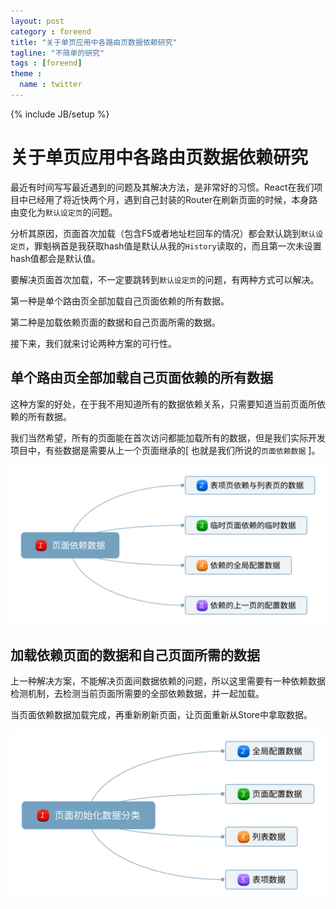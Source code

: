 ```yaml
---
layout: post
category : foreend
title: "关于单页应用中各路由页数据依赖研究"
tagline: "不简单的研究"
tags : [foreend]
theme :
  name : twitter
---
```

{% include JB/setup %}


# 关于单页应用中各路由页数据依赖研究

最近有时间写写最近遇到的问题及其解决方法，是非常好的习惯。React在我们项目中已经用了将近快两个月，遇到自己封装的Router在刷新页面的时候，本身路由变化为`默认设定页`的问题。

分析其原因，页面首次加载（包含F5或者地址栏回车的情况）都会默认跳到`默认设定页`，罪魁祸首是我获取hash值是默认从我的`History`读取的，而且第一次未设置hash值都会是默认值。

要解决页面首次加载，不一定要跳转到`默认设定页`的问题，有两种方式可以解决。

第一种是单个路由页全部加载自己页面依赖的所有数据。

第二种是加载依赖页面的数据和自己页面所需的数据。

接下来，我们就来讨论两种方案的可行性。

## 单个路由页全部加载自己页面依赖的所有数据

这种方案的好处，在于我不用知道所有的数据依赖关系，只需要知道当前页面所依赖的所有数据。

我们当然希望，所有的页面能在首次访问都能加载所有的数据，但是我们实际开发项目中，有些数据是需要从上一个页面继承的[ 也就是我们所说的`页面依赖数据` ]。

![页面依赖数据](/assets/images/foreend/页面依赖数据.svg)

## 加载依赖页面的数据和自己页面所需的数据

上一种解决方案，不能解决页面间数据依赖的问题，所以这里需要有一种依赖数据检测机制，去检测当前页面所需要的全部依赖数据，并一起加载。

当页面依赖数据加载完成，再重新刷新页面，让页面重新从Store中拿取数据。

![页面初始化数据分类](/assets/images/foreend/页面初始化数据分类.svg)
